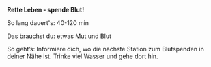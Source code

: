 **Rette Leben - spende Blut!**

So lang dauert's: 40-120 min

Das brauchst du: etwas Mut und Blut

So geht’s: Informiere dich, wo die nächste Station zum Blutspenden in deiner Nähe ist. Trinke viel Wasser und gehe dort hin.
